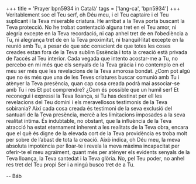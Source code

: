 +++
title = 'Prayer bpn5934 in Català'
tags = ['lang-ca', 'bpn5934']
+++
Veritablement soc el Teu serf, oh Déu meu, i el Teu captaire i el Teu suplicant i la Teva miserable criatura. He arribat a la Teva porta buscant la Teva protecció. No he trobat contentació alguna tret en el Teu amor, ni alegria excepte en la Teva recordació, ni cap anhel tret de en l’obediència a Tu, ni alegrança tret de en la Teva proximitat, ni tranquil·litat excepte en la reunió amb Tu, a pesar de que sóc conscient de que totes les coses creades estan fora de la Teva sublim Essència i tota la creació està privada de l’accés al Teu interior. Cada vegada que intento acostar-me a Tu, no percebo en mi més que els senyals de la Teva gràcia i no contemplo en el meu ser més que les revelacions de la Teva amorosa bondat. ¿Com pot algú que no és més que una de les Teves criatures buscar comunió amb Tu i atènyer la Teva presència, quan cap cosa creada podrà mai associar-se amb Tu i res Et pot comprendre? ¿Com és possible que un humil serf Et reconegui i expressi la Teva lloança, si Tu has destinat per ell les revelacions del Teu domini i els meravellosos testimonis de la Teva sobirania? Així cada cosa creada és testimoni de la seva exclusió del santuari de la Teva presència, mercè a les limitacions imposades a la seva realitat íntima. És indubtable, no obstant, que la influència de la Teva atracció ha estat eternament inherent a les realitats de la Teva obra, encara que el què és digne de la elevada cort de la Teva providència es troba molt per sobre de l’abast de tota la creació. Això indica, oh Déu meu, la meva absoluta impotència per lloar-te i revela la meva màxima incapacitat per oferir-te el meu agraïment, quant més per atènyer els evidents senyals de la Teva lloança, la Teva santedat i la Teva glòria. No, pel Teu poder, no anhel res tret del Teu propi Ser i a ningú busco tret de a Tu.

-- Báb
